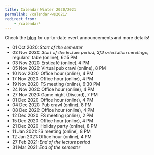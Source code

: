 ```yaml
---
title: Calendar Winter 2020/2021
permalink: /calendar-ws2021/
redirect_from:
    - /calendar/
---
```


Check the [blog](/) for up-to-date event announcements and more details!

- 01 Oct 2020: *Start of the semester*
- 02 Nov 2020: *Start of the lecture period, SfS orientation meetings,* regulars' table (online), 6:15 PM
- 03 Nov 2020: Ersticafé (online), 4 PM
- 05 Nov 2020: Virtual pub crawl (online), 8 PM
- 10 Nov 2020: Office hour (online), 4 PM
- 17 Nov 2020: Office hour (online), 4 PM
- 19 Nov 2020: FS meeting (online), 6:30 PM
- 24 Nov 2020: Office hour (online), 4 PM
- 27 Nov 2020: Game night (Discord), 7 PM
- 01 Dec 2020: Office hour (online), 4 PM
- 04 Dec 2020: Pub crawl (online), 8 PM
- 08 Dec 2020: Office hour (online), 4 PM
- 12 Dec 2020: FS meeting (online), 2 PM
- 15 Dec 2020: Office hour (online), 4 PM
- 21 Dec 2020: Holiday party (online), 8 PM
- 11 Jan 2021: FS meeting (online), 8 PM
- 12 Jan 2021: Office hour (online), 4 PM
- 27 Feb 2021: *End of the lecture period*
- 31 Mar 2021: *End of the semester*